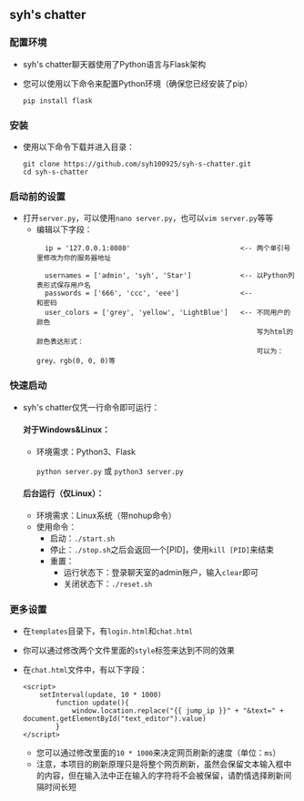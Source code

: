 ## syh's chatter

### 配置环境
* syh's chatter聊天器使用了Python语言与Flask架构
* 您可以使用以下命令来配置Python环境（确保您已经安装了pip）

  `pip install flask`

### 安装
* 使用以下命令下载并进入目录：

  ```
  git clone https://github.com/syh100925/syh-s-chatter.git
  cd syh-s-chatter
  ```

### 启动前的设置
* 打开`server.py`，可以使用`nano server.py`，也可以`vim server.py`等等
  * 编辑以下字段：
    ```
      ip = '127.0.0.1:8080'                           <-- 两个单引号里修改为你的服务器地址

      usernames = ['admin', 'syh', 'Star']            <-- 以Python列表形式保存用户名
      passwords = ['666', 'ccc', 'eee']               <--                    和密码
      user_colors = ['grey', 'yellow', 'LightBlue']   <-- 不同用户的颜色
                                                          写为html的颜色表达形式：
                                                          可以为：grey、rgb(0, 0, 0)等
    ```

### 快速启动
* syh's chatter仅凭一行命令即可运行：
  #### 对于Windows&Linux：
  * 环境需求：Python3、Flask
  
    `python server.py`
    或
    `python3 server.py`
  
  #### 后台运行（仅Linux）：
  * 环境需求：Linux系统（带nohup命令）
  * 使用命令：
    * 启动：`./start.sh`
    * 停止：`./stop.sh`之后会返回一个[PID]，使用`kill [PID]`来结束
    * 重置：
      * 运行状态下：登录聊天室的admin账户，输入`clear`即可
      * 关闭状态下：`./reset.sh`

### 更多设置
* 在`templates`目录下，有`login.html`和`chat.html`
* 你可以通过修改两个文件里面的`style`标签来达到不同的效果


* 在`chat.html`文件中，有以下字段：
  ```
  <script>
      setInterval(update, 10 * 1000)
          function update(){
              window.location.replace("{{ jump_ip }}" + "&text=" + document.getElementById("text_editor").value)
          }
  </script>
  ```
  * 您可以通过修改里面的`10 * 1000`来决定网页刷新的速度（单位：`ms`）
  * 注意，本项目的刷新原理只是将整个网页刷新，虽然会保留文本输入框中的内容，但在输入法中正在输入的字符将不会被保留，请酌情选择刷新间隔时间长短



